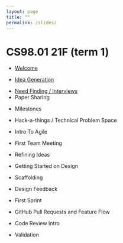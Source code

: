 ```yaml
---
layout: page
title: ""
permalink: /slides/
---
```



# CS98.01 21F (term 1)
<!-- * Welcome -->
* [Welcome](00_welcome/)
<!-- * Idea Generation -->
* [Idea Generation](01_ideas/)
<!-- * Need Finding / Interviews -->
* [Need Finding / Interviews](01_interviews/)
* Paper Sharing
<!-- * [Paper Sharing](02_paper_sharing/) -->
* Milestones
<!-- * [Milestones](02_paper_sharing/) -->
* Hack-a-things / Technical Problem Space
<!-- https://tinyurl.com/cs98-20w-pitches -->
<!-- EE* [Pitch Intro](02_pitch_intro/) -->
* Intro To Agile
<!-- EE idea pitches and paper sharing -->
* First Team Meeting
<!-- * [First Team Meeting](03_first-team-meeting) -->
* Refining Ideas
<!-- * [Refining Ideas](04_user-personas) -->
* Getting Started on Design
<!-- * [Getting Started on Design](04_design)  -->
* Scaffolding
<!-- * [Scaffolding](05_scaffolding) -->
* Design Feedback
<!-- * [Design Feedback](05_design_feedback) -->
* First Sprint
<!-- * [First Sprint](05_first-sprint) -->
* GitHub Pull Requests and Feature Flow
<!-- * [GitHub Pull Requests](05_github-prs) -->
* Code Review Intro
<!-- * [Code Review Intro](07_code_review/) -->
* Validation

<!-- # CS98.02 21W (term 2) -->
<!-- * [Welcome back!](20_welcome/) -->

<!-- * [Success Validation](24_success_validation/) -->

<!-- * [Code Review 2](22_code_review/) -->


<!-- ### Together -->
<!-- * [Sharing is Caring](30_sharing-is-caring/) -->

<!-- * [Teams, Teams, Teams](31_teamsteamsteams) -->
<!-- * [Feedback Session](33_feedback_session) -->
